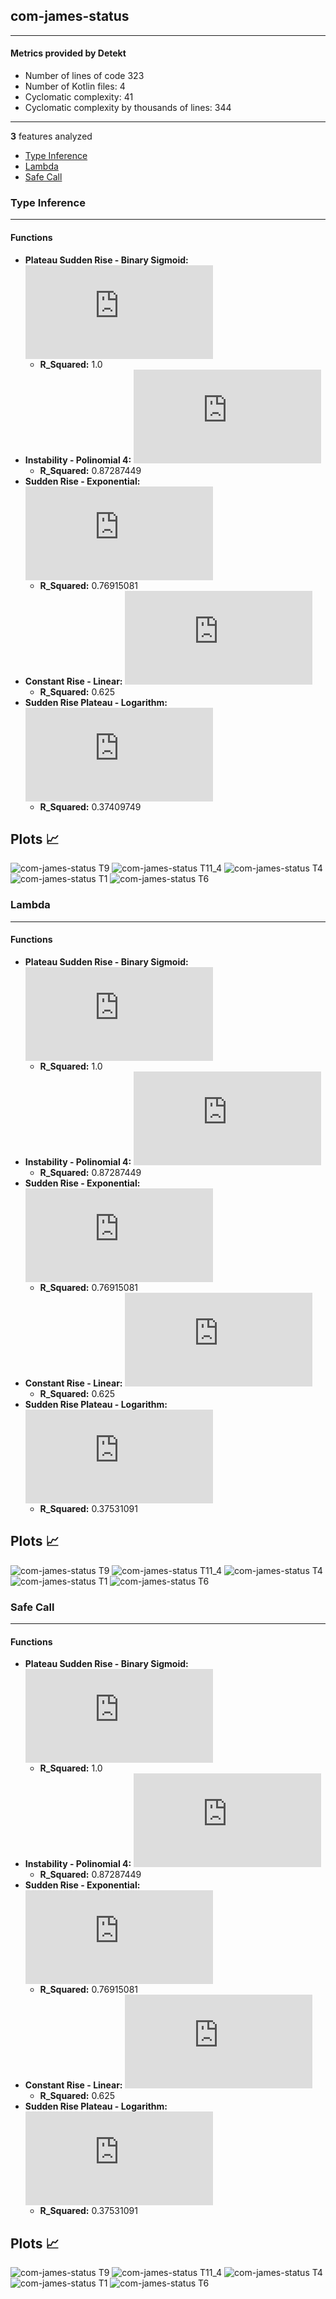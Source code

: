 ## com-james-status
----
#### Metrics provided by Detekt
* Number of lines of code 323
* Number of Kotlin files: 4
* Cyclomatic complexity: 41
* Cyclomatic complexity by thousands of lines: 344 

----
**3** features analyzed

*	<a href="#type_inference">Type Inference</a> 
*	<a href="#lambda">Lambda</a> 
*	<a href="#safe_call">Safe Call</a> 


### <a name="type_inference">Type Inference</a>
----
#### Functions
* **Plateau Sudden Rise - Binary Sigmoid:** ![equation](http://latex.codecogs.com/svg.latex?%5Cfrac%7B8.0%7D%7B1%20&plus;%20%5Cepsilon%5E%28-45.227274%28x%20-12.500736%29%29%7D%20&plus;%203.0)
    * **R_Squared:** 1.0
* **Instability - Polinomial 4:** ![equation](http://latex.codecogs.com/svg.latex?-0.002501x%5E4%20&plus;%200.088301x%5E3%20&plus;-0.944074x%5E2%20&plus;%203.490011x%20&plus;%20-0.366516)
    * **R_Squared:** 0.87287449
* **Sudden Rise - Exponential:** ![equation](http://latex.codecogs.com/svg.latex?4.068588x%5E%7B1.206839%7D%20&plus;%201.609567)
    * **R_Squared:** 0.76915081
* **Constant Rise - Linear:** ![equation](http://latex.codecogs.com/svg.latex?0.588235x%20&plus;%200.058824)
    * **R_Squared:** 0.625
* **Sudden Rise Plateau - Logarithm:** ![equation](http://latex.codecogs.com/svg.latex?3.301194%5Clog_%7B3.33687%7D%28x%29%20&plus;%200.0)
    * **R_Squared:** 0.37409749

**Plots** :chart_with_upwards_trend:
-----

![com-james-status T9](../plots/com-james-status_type_inference_T9.png)
![com-james-status T11_4](../plots/com-james-status_type_inference_T11_4.png)
![com-james-status T4](../plots/com-james-status_type_inference_T4.png)
![com-james-status T1](../plots/com-james-status_type_inference_T1.png)
![com-james-status T6](../plots/com-james-status_type_inference_T6.png)
### <a name="lambda">Lambda</a>
----
#### Functions
* **Plateau Sudden Rise - Binary Sigmoid:** ![equation](http://latex.codecogs.com/svg.latex?%5Cfrac%7B8.0%7D%7B1%20&plus;%20%5Cepsilon%5E%28-48.040675%28x%20-12.499925%29%29%7D%20&plus;%205.0)
    * **R_Squared:** 1.0
* **Instability - Polinomial 4:** ![equation](http://latex.codecogs.com/svg.latex?-0.002501x%5E4%20&plus;%200.088301x%5E3%20&plus;-0.944074x%5E2%20&plus;%203.490011x%20&plus;%201.633484)
    * **R_Squared:** 0.87287449
* **Sudden Rise - Exponential:** ![equation](http://latex.codecogs.com/svg.latex?4.068562x%5E%7B1.206839%7D%20&plus;%203.60956)
    * **R_Squared:** 0.76915081
* **Constant Rise - Linear:** ![equation](http://latex.codecogs.com/svg.latex?0.588235x%20&plus;%202.058824)
    * **R_Squared:** 0.625
* **Sudden Rise Plateau - Logarithm:** ![equation](http://latex.codecogs.com/svg.latex?3.798826%5Clog_%7B3.718305%7D%28x%29%20&plus;%201.651853)
    * **R_Squared:** 0.37531091

**Plots** :chart_with_upwards_trend:
-----

![com-james-status T9](../plots/com-james-status_lambda_T9.png)
![com-james-status T11_4](../plots/com-james-status_lambda_T11_4.png)
![com-james-status T4](../plots/com-james-status_lambda_T4.png)
![com-james-status T1](../plots/com-james-status_lambda_T1.png)
![com-james-status T6](../plots/com-james-status_lambda_T6.png)
### <a name="safe_call">Safe Call</a>
----
#### Functions
* **Plateau Sudden Rise - Binary Sigmoid:** ![equation](http://latex.codecogs.com/svg.latex?%5Cfrac%7B3.0%7D%7B1%20&plus;%20%5Cepsilon%5E%28-51.861469%28x%20-12.5035%29%29%7D%20&plus;%202.0)
    * **R_Squared:** 1.0
* **Instability - Polinomial 4:** ![equation](http://latex.codecogs.com/svg.latex?-0.000938x%5E4%20&plus;%200.033113x%5E3%20&plus;-0.354028x%5E2%20&plus;%201.308754x%20&plus;%200.737557)
    * **R_Squared:** 0.87287449
* **Sudden Rise - Exponential:** ![equation](http://latex.codecogs.com/svg.latex?9.286264x%5E%7B1.206856%7D%20&plus;%201.478681)
    * **R_Squared:** 0.76915081
* **Constant Rise - Linear:** ![equation](http://latex.codecogs.com/svg.latex?0.220588x%20&plus;%200.897059)
    * **R_Squared:** 0.625
* **Sudden Rise Plateau - Logarithm:** ![equation](http://latex.codecogs.com/svg.latex?1.42457%5Clog_%7B3.71834%7D%28x%29%20&plus;%200.744445)
    * **R_Squared:** 0.37531091

**Plots** :chart_with_upwards_trend:
-----

![com-james-status T9](../plots/com-james-status_safe_call_T9.png)
![com-james-status T11_4](../plots/com-james-status_safe_call_T11_4.png)
![com-james-status T4](../plots/com-james-status_safe_call_T4.png)
![com-james-status T1](../plots/com-james-status_safe_call_T1.png)
![com-james-status T6](../plots/com-james-status_safe_call_T6.png)
